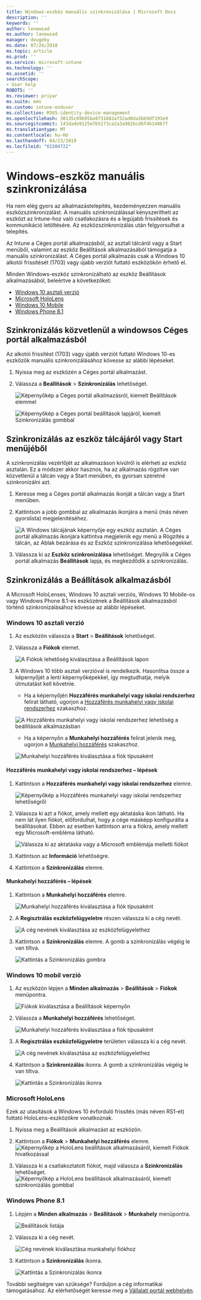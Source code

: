 ```yaml
---
title: Windows-eszköz manuális szinkronizálása | Microsoft Docs
description: ''
keywords: ''
author: lenewsad
ms.author: lanewsad
manager: dougeby
ms.date: 07/24/2018
ms.topic: article
ms.prod: ''
ms.service: microsoft-intune
ms.technology: ''
ms.assetid: ''
searchScope:
- User help
ROBOTS: ''
ms.reviewer: priyar
ms.suite: ems
ms.custom: intune-enduser
ms.collection: M365-identity-device-management
ms.openlocfilehash: 30135c69b95ba9731682af52ad0da3bb9df193e9
ms.sourcegitcommit: 143dade9125e7b5173ca2a3a902bcd6f4b14067f
ms.translationtype: MT
ms.contentlocale: hu-HU
ms.lasthandoff: 04/23/2019
ms.locfileid: "61504722"
---
```

# <a name="sync-your-windows-device-manually"></a>Windows-eszköz manuális szinkronizálása

Ha nem elég gyors az alkalmazástelepítés, kezdeményezzen manuális eszközszinkronizálást. A manuális szinkronizálással kényszerítheti az eszközt az Intune-hoz való csatlakozásra és a legújabb frissítések és kommunikáció letöltésére. Az eszközszinkronizálás után felgyorsulhat a telepítés.

Az Intune a Céges portál alkalmazásból, az asztali tálcáról vagy a Start menüből, valamint az eszköz Beállítások alkalmazásából támogatja a manuális szinkronizálást. A Céges portál alkalmazás csak a Windows 10 alkotói frissítését (1703) vagy újabb verziót futtató eszközökön érhető el. 

Minden Windows-eszköz szinkronizálható az eszköz Beállítások alkalmazásából, beleértve a következőket:

* [Windows 10 asztali verzió](#windows-10-desktop)  
* [Microsoft HoloLens](#microsoft-hololens)   
* [Windows 10 Mobile](#windows-10-mobile)  
* [Windows Phone 8.1](#windows-phone-81)    

## <a name="sync-directly-from-company-portal-app-for-windows"></a>Szinkronizálás közvetlenül a windowsos Céges portál alkalmazásból
Az alkotói frissítést (1703) vagy újabb verziót futtató Windows 10-es eszközök manuális szinkronizálásához kövesse az alábbi lépéseket.

1.  Nyissa meg az eszközén a Céges portál alkalmazást.

2.  Válassza a **Beállítások** > **Szinkronizálás** lehetőséget.

    ![Képernyőkép a Céges portál alkalmazásról, kiemelt Beállítások elemmel](./media/RS1_homePage_settings_04.png)  
    
    ![Képernyőkép a Céges portál beállítások lapjáról, kiemelt Szinkronizálás gombbal](./media/RS1_settingspage_sync05.png)  

## <a name="sync-from-device-taskbar-or-start-menu"></a>Szinkronizálás az eszköz tálcájáról vagy Start menüjéből   

A szinkronizálás vezérlőjét az alkalmazáson kívülről is elérheti az eszköz asztalán. Ez a módszer akkor hasznos, ha az alkalmazás rögzítve van közvetlenül a tálcán vagy a Start menüben, és gyorsan szeretné szinkronizálni azt.  

1. Keresse meg a Céges portál alkalmazás ikonját a tálcán vagy a Start menüben.  
2. Kattintson a jobb gombbal az alkalmazás ikonjára a menü (más néven gyorslista) megjelenítéséhez.  

    ![A Windows tálcájának képernyője egy eszköz asztalán. A Céges portál alkalmazás ikonjára kattintva megjelenik egy menü a Rögzítés a tálcán, az Ablak bezárása és az Eszköz szinkronizálása lehetőségekkel.](./media/sync-device-from-start-menu-1807.png)  

3. Válassza ki az **Eszköz szinkronizálása** lehetőséget. Megnyílik a Céges portál alkalmazás **Beállítások** lapja, és megkezdődik a szinkronizálás.  

## <a name="sync-from-settings-app"></a>Szinkronizálás a Beállítások alkalmazásból 
A Microsoft HoloLenses, Windows 10 asztali verziós, Windows 10 Mobile-os vagy Windows Phone 8.1-es eszközének a Beállítások alkalmazásból történő szinkronizálásához kövesse az alábbi lépéseket.  

### <a name="windows-10-desktop"></a>Windows 10 asztali verzió
1. Az eszközön válassza a **Start** > **Beállítások** lehetőséget.

2. Válassza a **Fiókok** elemet.

    ![A Fiókok lehetőség kiválasztása a Beállítások lapon](./media/win10pc-sync-2-settings-accounts.png)  

3. A Windows 10 több asztali verzióval is rendelkezik. Hasonlítsa össze a képernyőjét a lenti képernyőképekkel, így megtudhatja, melyik útmutatást kell követnie. 

    * Ha a képernyőjén **Hozzáférés munkahelyi vagy iskolai rendszerhez** felirat látható, ugorjon a [Hozzáférés munkahelyi vagy iskolai rendszerhez](#access-work-or-school-steps) szakaszhoz.

    ![A Hozzáférés munkahelyi vagy iskolai rendszerhez lehetőség a beállítások alkalmazásban](./media/w10-enroll-rs1-connect-to-work-or-school.png)  

    * Ha a képernyőn a **Munkahelyi hozzáférés** felirat jelenik meg, ugorjon a [Munkahelyi hozzáférés](#work-access-steps) szakaszhoz.  

    ![Munkahelyi hozzáférés kiválasztása a fiók típusaként](./media/win10pc-sync-3-work-access.png)

#### <a name="access-work-or-school-steps"></a>Hozzáférés munkahelyi vagy iskolai rendszerhez – lépések

1. Kattintson a **Hozzáférés munkahelyi vagy iskolai rendszerhez** elemre.

    ![Képernyőkép a Hozzáférés munkahelyi vagy iskolai rendszerhez lehetőségről](./media/w10-enroll-rs1-connect-to-work-or-school.png)  

2. Válassza ki azt a fiókot, amely mellett egy aktatáska ikon látható. Ha nem lát ilyen fiókot, előfordulhat, hogy a cége másképp konfigurálta a beállításokat. Ebben az esetben kattintson arra a fiókra, amely mellett egy Microsoft-embléma látható.

     ![Válassza ki az aktatáska vagy a Microsoft emblémája melletti fiókot](./media/win10pc-rs1-sync-info-button.png)

3. Kattintson az **Információ** lehetőségre. 

4. Kattintson a **Szinkronizálás** elemre. 

#### <a name="work-access-steps"></a>Munkahelyi hozzáférés – lépések

1.  Kattintson a **Munkahelyi hozzáférés** elemre.

    ![Munkahelyi hozzáférés kiválasztása a fiók típusaként](./media/win10pc-sync-3-work-access.png)

2. A **Regisztrálás eszközfelügyeletre** részen válassza ki a cég nevét.

    ![A cég nevének kiválasztása az eszközfelügyelethez](./media/win10pc-sync-4-tap-com-name.png)

3. Kattintson a **Szinkronizálás** elemre. A gomb a szinkronizálás végéig le van tiltva.

    ![Kattintás a Szinkronizálás gombra](./media/win10pc-sync-5-tap-sync.png)  


### <a name="windows-10-mobile"></a>Windows 10 mobil verzió

   1. Az eszközön lépjen a **Minden alkalmazás** > **Beállítások** > **Fiókok** menüpontra.

       ![Fiókok kiválasztása a Beállítások képernyőn](./media/win10m-sync-1-settings-accounts.png)

   2. Válassza a **Munkahelyi hozzáférés** lehetőséget.

       ![Munkahelyi hozzáférés kiválasztása a fiók típusaként](./media/win10m-sync-2-work-access.png)

   3. A **Regisztrálás eszközfelügyeletre** területen válassza ki a cég nevét.

       ![A cég nevének kiválasztása az eszközfelügyelethez](./media/win10m-sync-3-tap-comp-name.png)

   4. Kattintson a **Szinkronizálás** ikonra. A gomb a szinkronizálás végéig le van tiltva.

       ![Kattintás a Szinkronizálás ikonra](./media/win10m-sync-4-tap-sync.png)  
### <a name="microsoft-hololens"></a>Microsoft HoloLens  
Ezek az utasítások a Windows 10 évforduló frissítés (más néven RS1-et) futtató HoloLens-eszközökre vonatkoznak. 
1.  Nyissa meg a Beállítások alkalmazást az eszközön.  

2.  Kattintson a **Fiókok** > **Munkahelyi hozzáférés** elemre.  
    ![Képernyőkép a HoloLens beállítások alkalmazásáról, kiemelt Fiókok hivatkozással](./media/RS1_holoLens_SettingsRS1_Accounts_06.png)  

3.  Válassza ki a csatlakoztatott fiókot, majd válassza a **Szinkronizálás** lehetőséget. ![Képernyőkép a HoloLens beállítások alkalmazásáról, kiemelt szinkronizálás gombbal](./media/RS1_holoLens_SyncRS1_Sync_08.png)  

### <a name="windows-phone-81"></a>Windows Phone 8.1

1. Lépjen a **Minden alkalmazás** > **Beállítások** > **Munkahely** menüpontra.

    ![Beállítások listája](./media/wp81-1-sync-settings-workplace.png)

2. Válassza ki a cég nevét.

    ![Cég nevének kiválasztása munkahelyi fiókhoz](./media/wp81-2-sync-tap-compname.png)

3. Kattintson a **Szinkronizálás** ikonra.

    ![Kattintás a Szinkronizálás ikonra](./media/wp81-3-sync-tap-sync-button.png)

További segítségre van szüksége? Forduljon a cég informatikai támogatásához. Az elérhetőségét keresse meg a [Vállalati portál webhelyén](https://go.microsoft.com/fwlink/?linkid=2010980).
